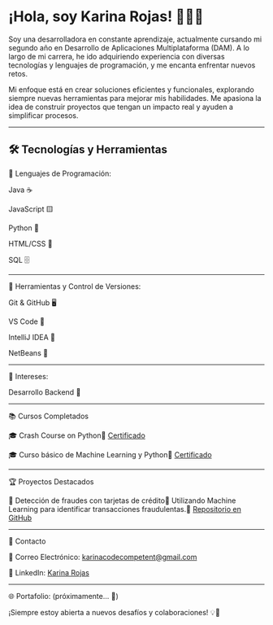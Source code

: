 # ¡Hola, soy Karina Rojas! 👩‍💻✨

Soy una desarrolladora en constante aprendizaje, actualmente cursando mi segundo año en Desarrollo de Aplicaciones Multiplataforma (DAM). A lo largo de mi carrera, he ido adquiriendo experiencia con diversas tecnologías y lenguajes de programación, y me encanta enfrentar nuevos retos. 

Mi enfoque está en crear soluciones eficientes y funcionales, explorando siempre nuevas herramientas para mejorar mis habilidades. Me apasiona la idea de construir proyectos que tengan un impacto real y ayuden a simplificar procesos.

---
🛠️ Tecnologías y Herramientas
---
🔹 Lenguajes de Programación:

Java ☕

JavaScript 🟨

Python 🐍

HTML/CSS 🎨

SQL 🗄️

---
🔹 Herramientas y Control de Versiones:

Git & GitHub 🖥️

VS Code 📝

IntelliJ IDEA 🚀

NetBeans 🔵

---
🔹 Intereses:

Desarrollo Backend 🔄

---
📚 Cursos Completados

🎓 Crash Course on Python📜  [Certificado](https://www.coursera.org/account/accomplishments/verify/ADH4PSASHUPP)

🎓 Curso básico de Machine Learning y Python📜  [Certificado](https://ibmcsr.udemy.com/certificate/UC-7631e5dc-89af-4892-85e5-3f79175832fa/)

---
🏆 Proyectos Destacados

🔹 Detección de fraudes con tarjetas de crédito📌 Utilizando Machine Learning para identificar transacciones fraudulentas.🔗  [Repositorio en GitHub](https://github.com/KarinaRojasDev/Deteccion-de-fraudes-en-transacciones-con-tarjetas-de-credito-usando-modelos-de-Machine-Learning..git)

---
📲 Contacto

📩 Correo Electrónico: [karinacodecompetent@gmail.com](mailto:karinacodecompetent@gmail.com)

💼 LinkedIn: [Karina Rojas](https://www.linkedin.com/in/karina-paola-rojas-jorge-812289313/)

---
🌐 Portafolio: (próximamente... 🚧)

¡Siempre estoy abierta a nuevos desafíos y colaboraciones! 💡🚀
